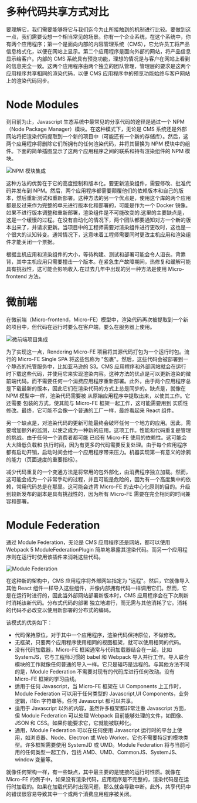 # 多种代码共享方式对比

要理解它，我们需要能够将它与我们迄今为止所接触到的机制进行比较。要做到这一点，我们需要设想一个相当常见的场景。你有一个企业系统，在这个系统中，你有两个应用程序；第一个是面向内部的内容管理系统（CMS），它允许员工将产品信息格式化，以便在网站上显示。第二个应用程序是面向外部的网站，将产品信息显示给客户。内部的 CMS 系统具有预览功能，理想的情况是与客户在网站上看到的信息完全一致。这两个应用程序由两个独立的团队管理，管理层的要求是这两个应用程序共享相同的渲染代码，以便 CMS 应用程序中的预览功能始终与客户网站上的渲染代码同步。

# Node Modules

到目前为止，Javascript 生态系统中最常见的分享代码的途径是通过一个 NPM（Node Package Manager）模块。在这种模式下，无论是 CMS 系统还是外部网站将把渲染代码提取到一个新的项目中（可能还有一个新的存储库）。然后，这两个应用程序将删除它们所拥有的任何渲染代码，并将其替换为 NPM 模块中的组件。下面的简单插图显示了这两个应用程序之间的联系和持有渲染组件的 NPM 模块。

![NPM 模块集成](https://s3.ax1x.com/2020/11/27/DsCdi9.png)

这种方法的优势在于它的高度控制和版本化。要更新渲染组件，需要修改、批准代码并发布到 NPM。然后，两个应用程序都需要颠覆他们的依赖版本和自己的版本，然后重新测试和重新部署。这种方法的另一个优点是，使用这个库的两个应用都是反过来作为完整的单元进行版本化和部署的，可能是作为一个 Docker 镜像。如果不进行版本调整和重新部署，渲染组件是不可能改变的.这里的主要缺点是，这是一个缓慢的过程。在没有自动化的情况下，两个团队都要通知对方一个新的版本出来了，并请求更新。当项目中的工程师需要对渲染组件进行更改时，这也是一个很大的认知转变。通常情况下，这意味着工程师需要同时更改主机应用和渲染组件才能关闭一个票据。

根据主机应用和渲染组件的大小，等待构建、测试和部署可能会令人沮丧。背靠背，其中主机应用只需要撞击一个版本。在紧急生产故障期间，热修复和缓解可能具有挑战性，这可能会影响收入.在过去几年中出现的另一种方法是使用 Micro-frontend 方法。

# 微前端

在微前端（Micro-frontend，Micro-FE）模型中，渲染代码再次被提取到一个新的项目中，但代码在运行时要么在客户端，要么在服务器上使用。

![微前端项目集成](https://s3.ax1x.com/2020/11/27/DsP5tJ.png)

为了实现这一点，Rendering Micro-FE 项目将其源代码打包为一个运行时包。流行的 Micro-FE Single SPA 将这些包称为 "包裹"。然后，这些代码会被部署到一个静态的托管服务中，比如亚马逊的 S3。CMS 应用程序和外部网站就会在运行时下载这些代码，并使用它来实现渲染内容。这种方法的优点是可以更新渲染的微前端代码。而不需要任何一个消费应用程序重新部署。此外，由于两个应用程序总是下载最新的版本，因此它们在渲染代码的方式上总是同步的。缺点是，就像在 NPM 模型中一样，渲染代码需要被 从原始应用程序中提取出来，以使其工作。它还需要 包装的方式，使其能与 Micro-FE 框架一起工作，这可能需要用到 实质性修改。最终，它可能不会像一个普通的工厂一样，最终看起来 React 组件。

另一个缺点是，对渲染代码的更新可能最终会破坏任何一个地方的应用。因此，需要增加额外的监测，以使之成为一种新的应用。这项工作。性能和代码重复是管理的挑战。由于任何一个消费者都可能 已经有 Micro-FE 使用的依赖性。这可能会大大降低负载和 执行时间，因为有更多的代码需要反复处理。由于每个应用程序都有启动开销，启动时间会给一个应用程序带来压力。机器实现第一有意义的涂鸦的能力（页面速度的重要指标）。

减少代码重复的一个变通方法是将常用的包外部化，由消费程序独立加载。然而，这可能会成为一个非常手动的过程，并且可能是危险的，因为有一个高度集中的依赖，常用代码总是在那里。这可能会违背 Micro-FE 的去中心化原则的目的。升级到较新发布的副本是具有挑战性的，因为所有 Micro-FE 需要在完全相同的时间兼容和部署。

# Module Federation

通过 Module Federation，无论是 CMS 应用程序还是网站，都可以使用 Webpack 5 ModuleFederationPlugin 简单地暴露其渲染代码。而另一个应用程序则在运行时使用该插件来消耗这些代码。

![Module Federation](https://s3.ax1x.com/2020/11/27/DsiY4J.png)

在这种新的架构中，CMS 应用程序将外部网站指定为 "远程"。然后，它就像导入其他 React 组件一样导入这些组件，并像内部拥有代码一样调用它们。然而，它是在运行时进行的，因此当外部网站部署新版本时，CMS 应用程序会在下次刷新时消耗该新代码。分布式代码的部署 独立地进行，而无需与其他消耗了它。消耗的代码不必改变以使用新部署的分布式的编码。

该模式的优势如下：

- 代码保持原位，对于其中一个应用程序，渲染代码保持原位，不做修改。
- 无框架，只要两个应用程序使用相同的视图框架，就可以使用相同的代码。
- 没有代码加载器，Micro-FE 框架通常与代码加载器结合在一起，比如 SystemJS，它与工程师习惯的 babel 和 Webpack 导入并行工作。导入联合模块的工作就像任何普通的导入一样。它只是碰巧是远程的。与其他方法不同的是，Module Federation 不需要对现有的代码库进行任何改动。没有 Micro-FE 框架的学习曲线。
- 适用于任何 Javascript，当 Micro-FE 框架在 UI Components 上工作时，Module Federation 可以用于任何类型的 Javascript,UI Components，业务逻辑，i18n 字符串等。任何 Javascript 都可以共享。
- 适用于 Javascript 以外的内容，虽然许多框架都非常注重 Javascript 方面，但 Module Federation 可以处理 Webpack 目前能够处理的文件，如图像、JSON 和 CSS。如果你能要求它，它就能被联邦化。
- 通用，Module Federation 可以在任何使用 Javascript 运行时的平台上使用，如浏览器、Node、Electron 或 Web Worker。它也不需要特定的模块类型。许多框架需要使用 SystemJD 或 UMD。Module Federation 将与当前可用的任何类型一起工作，包括 AMD、UMD、CommonJS、SystemJS、window 变量等。

就像任何架构一样，有一些缺点，其中最主要的是链接的运行时性质。就像在 Micro-FE 的例子中，如果没有渲染代码，应用程序是不完整的，渲染代码是在运行时加载的。如果在加载代码时出现问题，那么就会导致中断。此外，共享代码中的错误很容易导致其中一个或两个消费应用程序被关闭。
